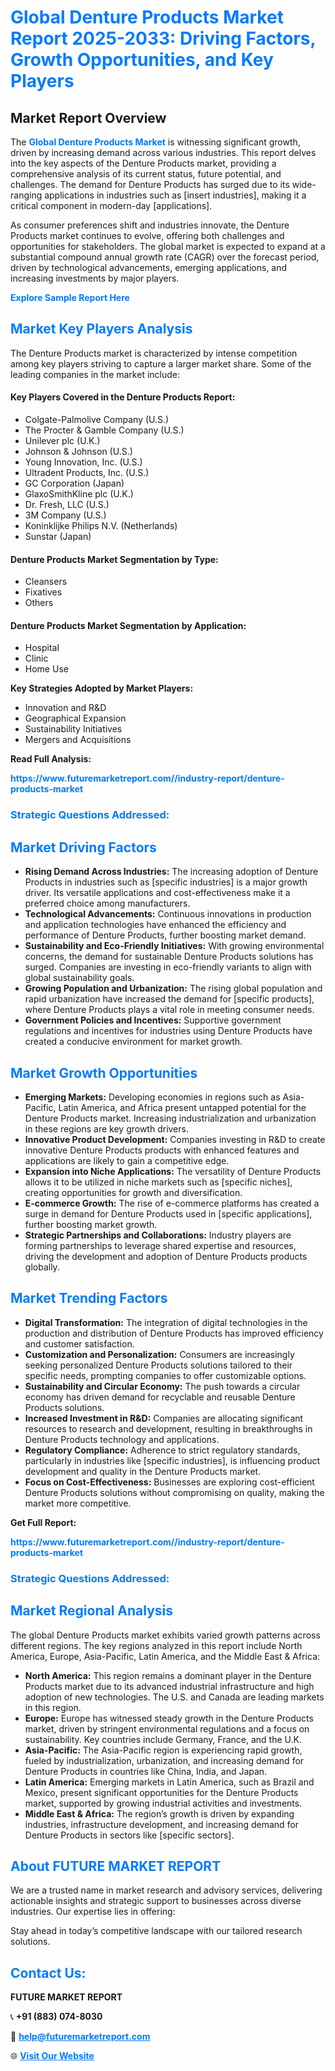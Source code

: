 <h1 style="color: #007BFF;">Global Denture Products Market Report 2025-2033: Driving Factors, Growth Opportunities, and Key Players</h1>

<section id="overview">
<h2>Market Report Overview</h2>
<p>The <a href="https://www.futuremarketreport.com//industry-report/denture-products-market" style="color: #007BFF; text-decoration: none;"><strong>Global Denture Products Market</strong></a> is witnessing significant growth, driven by increasing demand across various industries. This report delves into the key aspects of the Denture Products market, providing a comprehensive analysis of its current status, future potential, and challenges. The demand for Denture Products has surged due to its wide-ranging applications in industries such as [insert industries], making it a critical component in modern-day [applications].</p>
<p>As consumer preferences shift and industries innovate, the Denture Products market continues to evolve, offering both challenges and opportunities for stakeholders. The global market is expected to expand at a substantial compound annual growth rate (CAGR) over the forecast period, driven by technological advancements, emerging applications, and increasing investments by major players.</p>
</section>

<section id="overview">
<p><a href="https://www.futuremarketreport.com//request-sample/reportId=85080" style="color: #007BFF; text-decoration: none;"><strong>Explore Sample Report Here</strong></a></p>
</section>

<section id="key-players">
<h2 style="color: #007BFF;">Market Key Players Analysis</h2>
<p>The Denture Products market is characterized by intense competition among key players striving to capture a larger market share. Some of the leading companies in the market include:</p>
<h4>Key Players Covered in the Denture Products Report:</h4>
<ul><li>Colgate-Palmolive Company (U.S.)</li><li>The Procter &amp; Gamble Company (U.S.)</li><li>Unilever plc (U.K.)</li><li>Johnson &amp; Johnson (U.S.)</li><li>Young Innovation, Inc. (U.S.)</li><li>Ultradent Products, Inc. (U.S.)</li><li>GC Corporation (Japan)</li><li>GlaxoSmithKline plc (U.K.)</li><li>Dr. Fresh, LLC (U.S.)</li><li>3M Company (U.S.)</li><li>Koninklijke Philips N.V. (Netherlands)</li><li>Sunstar (Japan)</li></ul>
<h4>Denture Products Market Segmentation by Type:</h4>
<ul><li>Cleansers</li><li>Fixatives</li><li>Others</li></ul>

<h4>Denture Products Market Segmentation by Application:</h4>
<ul><li>Hospital</li><li>Clinic</li><li>Home Use</li></ul>
<p><strong>Key Strategies Adopted by Market Players:</strong></p>
<ul>
<li>Innovation and R&D</li>
<li>Geographical Expansion</li>
<li>Sustainability Initiatives</li>
<li>Mergers and Acquisitions</li>
</ul>
</section>

<section>
<p><strong>Read Full Analysis: </strong></p><a href="https://www.futuremarketreport.com//industry-report/denture-products-market" style="color: #007BFF; text-decoration: none;"><strong>https://www.futuremarketreport.com//industry-report/denture-products-market</strong></a>
<h3 style="color: #007BFF;">Strategic Questions Addressed:</h3>
</section>

<section id="driving-factors">
<h2 style="color: #007BFF;">Market Driving Factors</h2>
<ul>
<li><strong>Rising Demand Across Industries:</strong> The increasing adoption of Denture Products in industries such as [specific industries] is a major growth driver. Its versatile applications and cost-effectiveness make it a preferred choice among manufacturers.</li>
<li><strong>Technological Advancements:</strong> Continuous innovations in production and application technologies have enhanced the efficiency and performance of Denture Products, further boosting market demand.</li>
<li><strong>Sustainability and Eco-Friendly Initiatives:</strong> With growing environmental concerns, the demand for sustainable Denture Products solutions has surged. Companies are investing in eco-friendly variants to align with global sustainability goals.</li>
<li><strong>Growing Population and Urbanization:</strong> The rising global population and rapid urbanization have increased the demand for [specific products], where Denture Products plays a vital role in meeting consumer needs.</li>
<li><strong>Government Policies and Incentives:</strong> Supportive government regulations and incentives for industries using Denture Products have created a conducive environment for market growth.</li>
</ul>
</section>

<section id="growth-opportunities">
<h2 style="color: #007BFF;">Market Growth Opportunities</h2>
<ul>
<li><strong>Emerging Markets:</strong> Developing economies in regions such as Asia-Pacific, Latin America, and Africa present untapped potential for the Denture Products market. Increasing industrialization and urbanization in these regions are key growth drivers.</li>
<li><strong>Innovative Product Development:</strong> Companies investing in R&D to create innovative Denture Products products with enhanced features and applications are likely to gain a competitive edge.</li>
<li><strong>Expansion into Niche Applications:</strong> The versatility of Denture Products allows it to be utilized in niche markets such as [specific niches], creating opportunities for growth and diversification.</li>
<li><strong>E-commerce Growth:</strong> The rise of e-commerce platforms has created a surge in demand for Denture Products used in [specific applications], further boosting market growth.</li>
<li><strong>Strategic Partnerships and Collaborations:</strong> Industry players are forming partnerships to leverage shared expertise and resources, driving the development and adoption of Denture Products products globally.</li>
</ul>
</section>

<section id="trending-factors">
<h2 style="color: #007BFF;">Market Trending Factors</h2>
<ul>
<li><strong>Digital Transformation:</strong> The integration of digital technologies in the production and distribution of Denture Products has improved efficiency and customer satisfaction.</li>
<li><strong>Customization and Personalization:</strong> Consumers are increasingly seeking personalized Denture Products solutions tailored to their specific needs, prompting companies to offer customizable options.</li>
<li><strong>Sustainability and Circular Economy:</strong> The push towards a circular economy has driven demand for recyclable and reusable Denture Products solutions.</li>
<li><strong>Increased Investment in R&D:</strong> Companies are allocating significant resources to research and development, resulting in breakthroughs in Denture Products technology and applications.</li>
<li><strong>Regulatory Compliance:</strong> Adherence to strict regulatory standards, particularly in industries like [specific industries], is influencing product development and quality in the Denture Products market.</li>
<li><strong>Focus on Cost-Effectiveness:</strong> Businesses are exploring cost-efficient Denture Products solutions without compromising on quality, making the market more competitive.</li>
</ul>
</section>

<section>
<p><strong>Get Full Report: </strong></p><a href="https://www.futuremarketreport.com//industry-report/denture-products-market" style="color: #007BFF; text-decoration: none;"><strong>https://www.futuremarketreport.com//industry-report/denture-products-market</strong></a>
<h3 style="color: #007BFF;">Strategic Questions Addressed:</h3>
</section>


<section id="regional-analysis">
<h2 style="color: #007BFF;">Market Regional Analysis</h2>
<p>The global Denture Products market exhibits varied growth patterns across different regions. The key regions analyzed in this report include North America, Europe, Asia-Pacific, Latin America, and the Middle East & Africa:</p>
<ul>
<li><strong>North America:</strong> This region remains a dominant player in the Denture Products market due to its advanced industrial infrastructure and high adoption of new technologies. The U.S. and Canada are leading markets in this region.</li>
<li><strong>Europe:</strong> Europe has witnessed steady growth in the Denture Products market, driven by stringent environmental regulations and a focus on sustainability. Key countries include Germany, France, and the U.K.</li>
<li><strong>Asia-Pacific:</strong> The Asia-Pacific region is experiencing rapid growth, fueled by industrialization, urbanization, and increasing demand for Denture Products in countries like China, India, and Japan.</li>
<li><strong>Latin America:</strong> Emerging markets in Latin America, such as Brazil and Mexico, present significant opportunities for the Denture Products market, supported by growing industrial activities and investments.</li>
<li><strong>Middle East & Africa:</strong> The region’s growth is driven by expanding industries, infrastructure development, and increasing demand for Denture Products in sectors like [specific sectors].</li>
</ul>
</section>

<footer>
<h2 style="color: #007BFF;">About FUTURE MARKET REPORT</h2>
<p>We are a trusted name in market research and advisory services, delivering actionable insights and strategic support to businesses across diverse industries. Our expertise lies in offering:</p>

<p>Stay ahead in today’s competitive landscape with our tailored research solutions.</p>

<h2 style="color: #007BFF;">Contact Us:</h2>
<p><strong>FUTURE MARKET REPORT</strong></p>
<p>📞 <strong>+91 (883) 074-8030</strong></p>
<p>📧 <strong><a href="mailto:help@futuremarketreport.com" style="color: #007BFF;">help@futuremarketreport.com</a></strong></p>
<p>🌐 <strong><a href="https://www.futuremarketreport.com/" style="color: #007BFF;">Visit Our Website</a></strong></p>
</footer>
